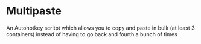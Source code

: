 # Multipaste
An Autohotkey scritpt which allows you to copy and paste in bulk (at least 3 containers) instead of having to go back and fourth a bunch of times
